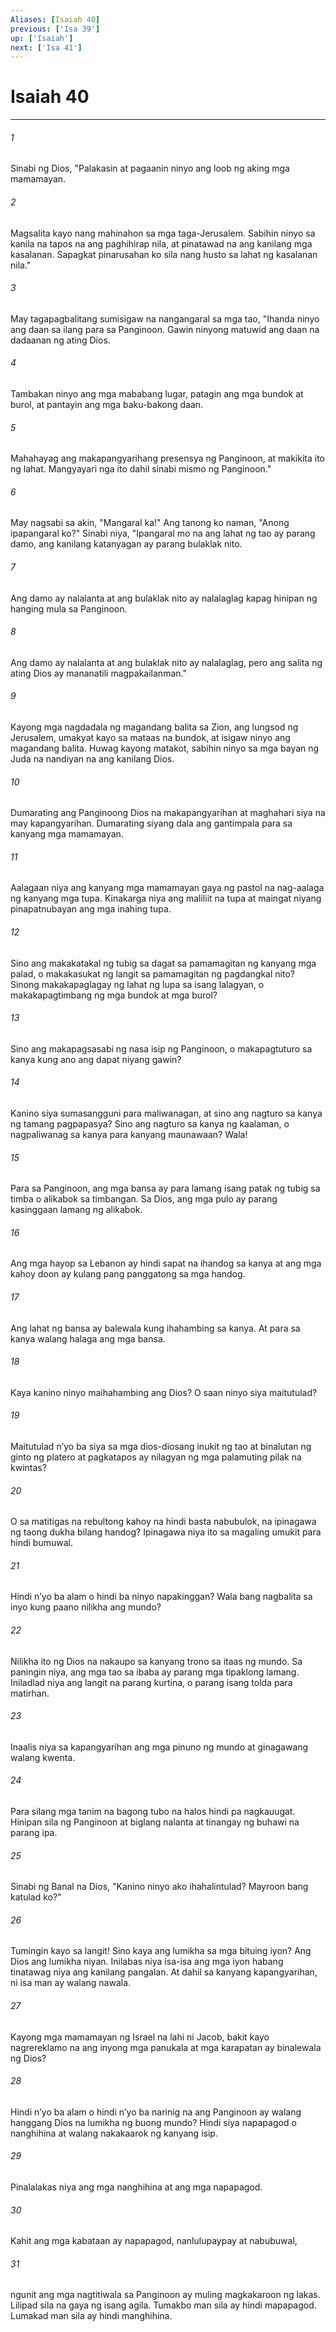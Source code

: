 ```yaml
---
Aliases: [Isaiah 40]
previous: ['Isa 39']
up: ['Isaiah']
next: ['Isa 41']
---
```

# Isaiah 40

***


###### 1 


Sinabi ng Dios, "Palakasin at pagaanin ninyo ang loob ng aking mga mamamayan. 


###### 2 


Magsalita kayo nang mahinahon sa mga taga-Jerusalem. Sabihin ninyo sa kanila na tapos na ang paghihirap nila, at pinatawad na ang kanilang mga kasalanan. Sapagkat pinarusahan ko sila nang husto sa lahat ng kasalanan nila." 


###### 3 


May tagapagbalitang sumisigaw na nangangaral sa mga tao, "Ihanda ninyo ang daan sa ilang para sa Panginoon. Gawin ninyong matuwid ang daan na dadaanan ng ating Dios. 


###### 4 


Tambakan ninyo ang mga mababang lugar, patagin ang mga bundok at burol, at pantayin ang mga baku-bakong daan. 


###### 5 


Mahahayag ang makapangyarihang presensya ng Panginoon, at makikita ito ng lahat. Mangyayari nga ito dahil sinabi mismo ng Panginoon." 


###### 6 


May nagsabi sa akin, "Mangaral ka!" Ang tanong ko naman, "Anong ipapangaral ko?" Sinabi niya, "Ipangaral mo na ang lahat ng tao ay parang damo, ang kanilang katanyagan ay parang bulaklak nito. 


###### 7 


Ang damo ay nalalanta at ang bulaklak nito ay nalalaglag kapag hinipan ng hanging mula sa Panginoon. 


###### 8 


Ang damo ay nalalanta at ang bulaklak nito ay nalalaglag, pero ang salita ng ating Dios ay mananatili magpakailanman." 


###### 9 


Kayong mga nagdadala ng magandang balita sa Zion, ang lungsod ng Jerusalem, umakyat kayo sa mataas na bundok, at isigaw ninyo ang magandang balita. Huwag kayong matakot, sabihin ninyo sa mga bayan ng Juda na nandiyan na ang kanilang Dios. 


###### 10 


Dumarating ang Panginoong Dios na makapangyarihan at maghahari siya na may kapangyarihan. Dumarating siyang dala ang gantimpala para sa kanyang mga mamamayan. 


###### 11 


Aalagaan niya ang kanyang mga mamamayan gaya ng pastol na nag-aalaga ng kanyang mga tupa. Kinakarga niya ang maliliit na tupa at maingat niyang pinapatnubayan ang mga inahing tupa. 


###### 12 


Sino ang makakatakal ng tubig sa dagat sa pamamagitan ng kanyang mga palad, o makakasukat ng langit sa pamamagitan ng pagdangkal nito? Sinong makakapaglagay ng lahat ng lupa sa isang lalagyan, o makakapagtimbang ng mga bundok at mga burol? 


###### 13 


Sino ang makapagsasabi ng nasa isip ng Panginoon, o makapagtuturo sa kanya kung ano ang dapat niyang gawin? 


###### 14 


Kanino siya sumasangguni para maliwanagan, at sino ang nagturo sa kanya ng tamang pagpapasya? Sino ang nagturo sa kanya ng kaalaman, o nagpaliwanag sa kanya para kanyang maunawaan? Wala! 


###### 15 


Para sa Panginoon, ang mga bansa ay para lamang isang patak ng tubig sa timba o alikabok sa timbangan. Sa Dios, ang mga pulo ay parang kasinggaan lamang ng alikabok. 


###### 16 


Ang mga hayop sa Lebanon ay hindi sapat na ihandog sa kanya at ang mga kahoy doon ay kulang pang panggatong sa mga handog. 


###### 17 


Ang lahat ng bansa ay balewala kung ihahambing sa kanya. At para sa kanya walang halaga ang mga bansa. 


###### 18 


Kaya kanino ninyo maihahambing ang Dios? O saan ninyo siya maitutulad? 


###### 19 


Maitutulad nʼyo ba siya sa mga dios-diosang inukit ng tao at binalutan ng ginto ng platero at pagkatapos ay nilagyan ng mga palamuting pilak na kwintas? 


###### 20 


O sa matitigas na rebultong kahoy na hindi basta nabubulok, na ipinagawa ng taong dukha bilang handog? Ipinagawa niya ito sa magaling umukit para hindi bumuwal. 


###### 21 


Hindi nʼyo ba alam o hindi ba ninyo napakinggan? Wala bang nagbalita sa inyo kung paano nilikha ang mundo? 


###### 22 


Nilikha ito ng Dios na nakaupo sa kanyang trono sa itaas ng mundo. Sa paningin niya, ang mga tao sa ibaba ay parang mga tipaklong lamang. Iniladlad niya ang langit na parang kurtina, o parang isang tolda para matirhan. 


###### 23 


Inaalis niya sa kapangyarihan ang mga pinuno ng mundo at ginagawang walang kwenta. 


###### 24 


Para silang mga tanim na bagong tubo na halos hindi pa nagkauugat. Hinipan sila ng Panginoon at biglang nalanta at tinangay ng buhawi na parang ipa. 


###### 25 


Sinabi ng Banal na Dios, "Kanino ninyo ako ihahalintulad? Mayroon bang katulad ko?" 


###### 26 


Tumingin kayo sa langit! Sino kaya ang lumikha sa mga bituing iyon? Ang Dios ang lumikha niyan. Inilabas niya isa-isa ang mga iyon habang tinatawag niya ang kanilang pangalan. At dahil sa kanyang kapangyarihan, ni isa man ay walang nawala. 


###### 27 


Kayong mga mamamayan ng Israel na lahi ni Jacob, bakit kayo nagrereklamo na ang inyong mga panukala at mga karapatan ay binalewala ng Dios? 


###### 28 


Hindi nʼyo ba alam o hindi nʼyo ba narinig na ang Panginoon ay walang hanggang Dios na lumikha ng buong mundo? Hindi siya napapagod o nanghihina at walang nakakaarok ng kanyang isip. 


###### 29 


Pinalalakas niya ang mga nanghihina at ang mga napapagod. 


###### 30 


Kahit ang mga kabataan ay napapagod, nanlulupaypay at nabubuwal, 


###### 31 


ngunit ang mga nagtitiwala sa Panginoon ay muling magkakaroon ng lakas. Lilipad sila na gaya ng isang agila. Tumakbo man sila ay hindi mapapagod. Lumakad man sila ay hindi manghihina.
